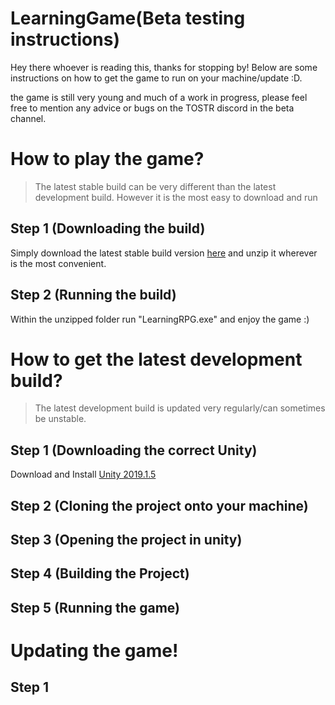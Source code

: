 # LearningGame(Beta testing instructions)

Hey there whoever is reading this, thanks for stopping by! Below are some instructions on how to get the game to run on your machine/update :D.

the game is still very young and much of a work in progress, please feel free to mention any advice or bugs on the TOSTR discord in the beta channel.

# How to play the game?
> The latest stable build can be very different than the latest development build. However it is the most easy to download and run
## Step 1 (Downloading the build)
Simply download the latest stable build version [here](https://drive.google.com/open?id=1T1oH0zJLSnCoq9H7CCcmo5kqS38PWkl1) and unzip it wherever is the most convenient.

## Step 2 (Running the build)
Within the unzipped folder run "LearningRPG.exe" and enjoy the game :)


# How to get the latest development build?
> The latest development build is updated very regularly/can sometimes be unstable.
## Step 1 (Downloading the correct Unity)
Download and Install [Unity 2019.1.5](https://unity3d.com/get-unity/download/archive) 

## Step 2 (Cloning the project onto your machine)

## Step 3 (Opening the project in unity)

## Step 4 (Building the Project)

## Step 5 (Running the game)


# Updating the game!
## Step 1

